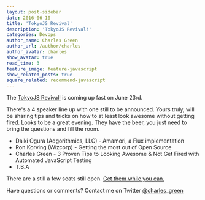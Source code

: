 ```yaml
---
layout: post-sidebar
date: 2016-06-10
title: 'TokyoJS Revival'
description: 'TokyoJS Revival!'
categories: Devops
author_name: Charles Green
author_url: /author/charles
author_avatar: charles
show_avatar: true
read_time: 3
feature_image: feature-javascript
show_related_posts: true
square_related: recommend-javascript
---
```



The [TokyoJS Revival!](http://www.meetup.com/tokyojs/events/231504609/) is coming up fast on June 23rd.

There's a 4 speaker line up with one still to be announced. Yours truly, will be sharing tips and tricks on how to at least look awesome without getting fired.
Looks to be a great evening. They have the beer, you just need to bring the questions and fill the room.

- Daiki Ogura (Adgorithmics, LLC) - Amamori, a Flux implementation  
- Ron Korving (Wizcorp) - Getting the most out of Open Source  
- Charles Green - 3 Proven Tips to Looking Awesome & Not Get Fired with Automated JavaScript Testing  
- T.B.A  


There are a still a few seats still open. [Get them while you can.](http://www.meetup.com/tokyojs/events/231504609/)

Have questions or comments? Contact me on Twitter [@charles_green](https://twitter.com/charles_green)

